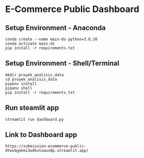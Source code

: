 # E-Commerce Public Dashboard

## Setup Environment - Anaconda
```
conda create --name main-ds python=3.8.20
conda activate main-ds
pip install -r requirements.txt
```

## Setup Environment - Shell/Terminal
```
mkdir proyek_analisis_data
cd proyek_analisis_data
pipenv install
pipenv shell
pip install -r requirements.txt
```

## Run steamlit app
```
streamlit run dashboard.py
```

## **Link to Dashboard app**
```
https://submission-ecommerce-public-dtwvbgakmi3wdkutzwun8p.streamlit.app/
```
